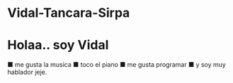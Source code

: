 # Vidal-Tancara-Sirpa
# Holaa.. soy Vidal

■ me gusta la musica 
■ toco el piano 
■ me gusta programar
■ y soy muy hablador jeje.
